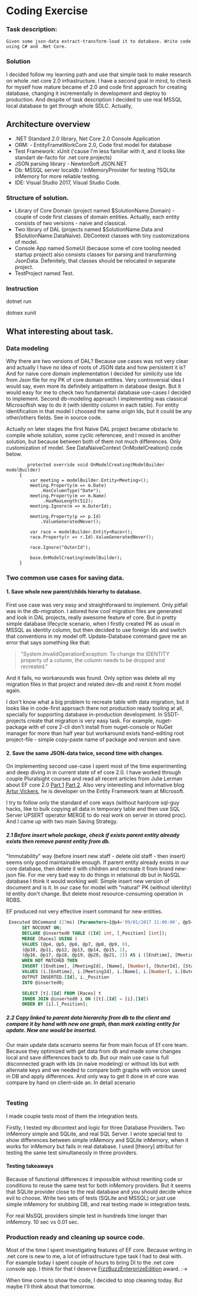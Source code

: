 # Coding Exercise
### Task description:
	Given some json-data extract-transform-load it to database. Write code using C# and .Net Core.
### Solution
   I decided follow my learning path and use that simple task to make research on whole .net core 2.0 infrastructure.
   I have a second goal in mind, to check for myself how mature became ef 2.0 and code first approach for creating database, changing it incrementally in development and deploy to production. And despite of task description I decided to use real MSSQL local database to get through whole SDLC. Actually, 

## Architecture overview
 * .NET Standard 2.0 library, Net Core 2.0 Console Application
 * ORM: - EntityFrameWorkCore 2.0, Code first model for database
 * Test Framework: xUnit ('cause I'm less familiar with it, and it looks like standart de-facto for .net core projects)	
 * JSON parsing library - NewtonSoft JSON.NET
 * Db: MSSQL server localdb / InMemoryProvider for testing ?SQLite inMemory for more reliable testing.
 * IDE: Visual Studio 2017, Visual Studio Code.


### Structure of solution.
* Library of Core Domain (project named $SolutionName.Domain) - couple of code first classes of domain entities. Actually, each entity consists of two versions  - naive and classical.
*  Two library of DAL (projects named $SolutionName.Data and $SolutionName.DataNaive). DbContext classes with tiny customizations of model.
* Console App named SomeUI (because some ef core tooling needed startup project) also  consists classes for parsing and transforming JsonData. Defenitely, that classes should be relocated in separate project. 
* TestProject named Test.
    
### Instruction
dotnet run

dotnex xunit


## What interesting about task.
### Data modeling
   Why there are two versions of DAL? Because use cases was not very clear and actually I have no idea of roots of JSON data and how persistent it is? And for naive core domain implementation I decided for simlicity use Ids from Json file for my PK of core domain entities. Very controversial idea I would say, even more its definitely antipattern in database design. But it would easy for me to check two fundamental database use-cases I decided to implement.
   Second db-modeling approach I implementing was classical Microsoftish way to do it (with identity column in each table). For entity identification in that model I choosed the same origin Ids, but it could be any other/others fields.
 See in source code. 
 
   Actually on later stages the first Naive DAL project became obstacle to compile whole solution, some cyclic referencee, and I moved in another solution, but because between both of them not much differences. Only customization of model. See DataNaiveContext OnModelCreation() code below.
   ``` CSharp
           protected override void OnModelCreating(ModelBuilder modelBuilder)
        {
            var meeting = modelBuilder.Entity<Meeting>();
            meeting.Property(m => m.Date)
                .HasColumnType("Date");
            meeting.Property(m => m.Name)
                 .HasMaxLength(512);
            meeting.Ignore(m => m.OuterId);

            meeting.Property(p => p.Id)
                .ValueGeneratedNever();

            var race = modelBuilder.Entity<Race>();
            race.Property(r => r.Id).ValueGeneratedNever();

            race.Ignore("OuterId");

            base.OnModelCreating(modelBuilder);
        }
```

### Two common use cases for saving data.
#### 1. Save whole new parent/childs hierarhy to database.
  First use case was very easy and straightforward to implement. 
  Only pitfall was in the db-migration. I adored how cool migration files are generated and look in DAL projects, really awesome feature ef core. But in pretty simple database lifecycle scenario, when I firstly created PK as usual in MSSQL as identity column, but then decided to use foreign Ids and switch that conventions in my model off. Update-Database command gave me an error that says something like that: 
  
  > "System.InvalidOperationException: To change the IDENTITY property of a column, the  column needs to be dropped and recreated."  

   And it fails, no workarounds was found. Only option was delete all my migration files in that project and related dev-db and reinit it from model again.
 
  I don't know what a big problem to recreate table with data migration, but it looks like in code-first approach there not production ready tooling at all, specially for supporting database in-production development. In SSDT-projects create that migration is very easy task.
  For example, nuget-package with ef core 2-cli don't install from nuget-console or NuGet manager for more than half year but workaround exists hand-editing root project-file - simple copy-paste name of package and version and save.
 #### 2. Save the same JSON-data twice, second time with changes.  
  On implementing second use-case I spent most of the time experimenting and deep diving in in current state of ef core 2.0. I have worked through couple Pluralsight courses and read all recent articles from Julie Lerman about EF core 2.0 [Part 1](https://msdn.microsoft.com/magazine/mt842503) [Part 2](https://msdn.microsoft.com/magazine/mt826347). Also very interesting and informative blog [Artur Vickers](https://blog.oneunicorn.com/2016/11/17/add-attach-update-and-remove-methods-in-ef-core-1-1/), he is developer on the Entity Framework team at Microsoft.
  
  I try to follow only the standard ef core ways (without hardcore sql-guy hacks, like to bulk copying all data in temporary table and then use SQL Server UPSERT operator MERGE to do real work on server in stored proc). 
 And I came up with two main Saving Strategy. 
 ##### 2.1 Before insert whole package, check if exists parent entity already exists then remove parent entity from db.
 "Immutability" way (before insert new staff - delete old staff - then insert) seems only good maintainable enough. If parent entity already exists in our core database, then delete it with children and recreate it from brand new-json file. 
 For me very bad way to do things in relational db but in NoSQL database I think it would working well. Simple insert new version of document and is it. 
  In our case for model with "natural" PK (without identity) Id entity don't change. But delete most resource-consuming operation in RDBS.
  
EF produced not very effective insert command for new entities.

```SQL
 Executed DbCommand (27ms) [Parameters=[@p4='09/01/2017 11:00:00', @p5='1', @p6='Australian Turf Club' (Size = 4000), @p7='1', @p8='90011001', @p9='09/01/2017 10:45:00', @p10='09/01/2017 11:35:00', @p11='1', @p12='Tab Rewards Maiden Hcp' (Size = 4000), @p13='2', @p14='90011002', @p15='09/01/2017 11:15:00', @p16='09/01/2017 15:20:00', @p17='1', @p18='Tab Rewards Maiden Hcp' (Size = 4000), @p19='3', @p20='90011003', @p21='09/01/2017 15:05:00'], CommandType='Text', CommandTimeout='30']
      SET NOCOUNT ON;
      DECLARE @inserted0 TABLE ([Id] int, [_Position] [int]);
      MERGE [Races] USING (
      VALUES (@p4, @p5, @p6, @p7, @p8, @p9, 0),
      (@p10, @p11, @p12, @p13, @p14, @p15, 1),
      (@p16, @p17, @p18, @p19, @p20, @p21, 2)) AS i ([Endtime], [MeetingId], [Name], [Number], [OuterId], [Starttime], _Position) ON 1=0
      WHEN NOT MATCHED THEN
      INSERT ([Endtime], [MeetingId], [Name], [Number], [OuterId], [Starttime])
      VALUES (i.[Endtime], i.[MeetingId], i.[Name], i.[Number], i.[OuterId], i.[Starttime])
      OUTPUT INSERTED.[Id], i._Position
      INTO @inserted0;

      SELECT [t].[Id] FROM [Races] t
      INNER JOIN @inserted0 i ON ([t].[Id] = [i].[Id])
      ORDER BY [i].[_Position];
```
  
##### 2.2 Copy linked to parent data hierarchy from db to the client and compare it by hand with new one graph, than mark existing entity for update. New one would be inserted. 
  Our main update data scenario seems far from main focus of Ef core team. Because they optimized with get data from db and made some changes local and save differences back to db. But our main use case is full disconnected graph with Ids (in naive modeling) or without Ids but with alternate keys and we needed to compare both graphs with version saved in DB and apply differences. And only way to get it done in ef core was compare by hand on client-side an.
  In detail scenario
```SQL

```
### Testing
I made couple tests most of them the integration tests.

Firstly, I tested my dbcontext and logic for three Database Providers. Two inMemory simple and SQLite, and real SQL Server. I wrote special test to show differences between simple inMemory and SQLite inMemory, when it works for inMemory but fails in real database.
I used [theory] attribut for testing the same test simultaneosly in three providers.

#### Testing takeaways
Because of functional differences it impossible without rewriting code or conditions to reuse the same test for both inMemory providers. 
But it seems that SQLite provider close to the real database and you should decide whice evil to choose. Write two sets of tests (SQLite and MSSQL) or just use simple inMemory for stubbing DB, and real testing made in integration tests.

For real MsSQL providers simple test in hundreds time longer than inMemory. 10 sec vs 0.01 sec.


### Production ready and cleaning up source code.
Most of the time I spent investigating features of EF core.
Because writing in .net core is new to me, a lot of infrastructure type task I had to deal with. For example today I spent couple of hours to bring DI to the .net core console app.  I think for that I deserve [FizzBuzzEnterprizeEdition](https://github.com/EnterpriseQualityCoding/FizzBuzzEnterpriseEdition) award. :->

When time come to show the code, I decided to stop cleaning today. 
But maybe I'll think about that tomorrow.
